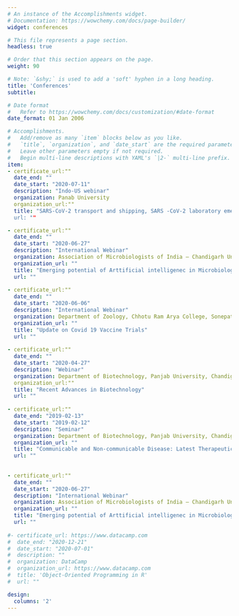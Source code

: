 ```yaml
---
# An instance of the Accomplishments widget.
# Documentation: https://wowchemy.com/docs/page-builder/
widget: conferences

# This file represents a page section.
headless: true

# Order that this section appears on the page.
weight: 90

# Note: `&shy;` is used to add a 'soft' hyphen in a long heading.
title: 'Conferences'
subtitle:

# Date format
#   Refer to https://wowchemy.com/docs/customization/#date-format
date_format: 01 Jan 2006

# Accomplishments.
#   Add/remove as many `item` blocks below as you like.
#   `title`, `organization`, and `date_start` are the required parameters.
#   Leave other parameters empty if not required.
#   Begin multi-line descriptions with YAML's `|2-` multi-line prefix.
item:
- certificate_url:"" 
  date_end: ""
  date_start: "2020-07-11"
  description: "Indo-US webinar"
  organization: Panab University
  organization_url:""
  title: "SARS-CoV-2 transport and shipping, SARS -CoV-2 laboratory emergency response, SARS-CoV-2 and Covid-19 risk communication”
  url: ""

- certificate_url:""
  date_end: ""
  date_start: "2020-06-27"
  description: "International Webinar"
  organization: Association of Microbiologists of India – Chandigarh Unit
  organization_url: ""
  title: "Emerging potential of Arttificial intelligenec in Microbiological research in Covid-19 era"
  url: ""
  
- certificate_url:""
  date_end: ""
  date_start: "2020-06-06"
  description: "International Webinar"
  organization: Department of Zoology, Chhotu Ram Arya College, Sonepat, India
  organization_url: ""
  title: "Update on Covid 19 Vaccine Trials"
  url: ""
  
- certificate_url:""
  date_end: ""
  date_start: "2020-04-27"
  description: "Webinar"
  organization: Department of Biotechnology, Panjab University, Chandigarh
  organization_url:"" 
  title: "Recent Advances in Biotechnology"
  url: ""
  
- certificate_url:""
  date_end: "2019-02-13"
  date_start: "2019-02-12"
  description: "Seminar"
  organization: Department of Biotechnology, Panjab University, Chandigarh
  organization_url: ""
  title: "Communicable and Non-communicable Disease: Latest Therapeutics Interventions"
  url: ""
  
  
- certificate_url:""
  date_end: ""
  date_start: "2020-06-27"
  description: "International Webinar"
  organization: Association of Microbiologists of India – Chandigarh Unit
  organization_url: ""
  title: "Emerging potential of Arttificial intelligenec in Microbiological research in Covid-19 era"
  url: ""
  
#- certificate_url: https://www.datacamp.com
#  date_end: "2020-12-21"
#  date_start: "2020-07-01"
#  description: ""
#  organization: DataCamp
#  organization_url: https://www.datacamp.com
#  title: 'Object-Oriented Programming in R'
#  url: ""

design:
  columns: '2' 
---
```

